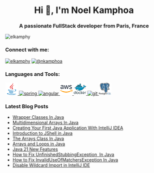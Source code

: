 <h1 align="center">Hi 👋, I'm Noel Kamphoa</h1>
<h3 align="center">A passionate FullStack developer from Paris, France</h3>

<p align="left"> <img src="https://komarev.com/ghpvc/?username=elkamphy&label=Profile%20views&color=0e75b6&style=flat" alt="elkamphy" /> </p>

<h3 align="left">Connect with me:</h3>
<p align="left">
<a href="https://www.linkedin.com/in/noelkamphoa/" target="blank"><img align="center" src="https://raw.githubusercontent.com/rahuldkjain/github-profile-readme-generator/master/src/images/icons/Social/linked-in-alt.svg" alt="elkamphy" height="30" width="40" /></a>
<a href="https://twitter.com/nkamphoa" target="blank"><img align="center" src="https://raw.githubusercontent.com/rahuldkjain/github-profile-readme-generator/master/src/images/icons/Social/twitter.svg" alt="@nkamphoa" height="30" width="40" /></a>
</p>

<h3 align="left">Languages and Tools:</h3>
<p align="left"> <a href="https://www.java.com" target="_blank" rel="noreferrer"> <img src="https://raw.githubusercontent.com/devicons/devicon/master/icons/java/java-original.svg" alt="java" width="40" height="40"/> </a>  <a href="https://spring.io/" target="_blank" rel="noreferrer"> <img src="https://www.vectorlogo.zone/logos/springio/springio-icon.svg" alt="spring" width="40" height="40"/> </a> <a href="https://angular.io" target="_blank" rel="noreferrer"> <img src="https://angular.io/assets/images/logos/angular/angular.svg" alt="angular" width="40" height="40"/> </a> <a href="https://aws.amazon.com" target="_blank" rel="noreferrer"> <img src="https://raw.githubusercontent.com/devicons/devicon/master/icons/amazonwebservices/amazonwebservices-original-wordmark.svg" alt="aws" width="40" height="40"/> </a> <a href="https://www.docker.com/" target="_blank" rel="noreferrer"> <img src="https://raw.githubusercontent.com/devicons/devicon/master/icons/docker/docker-original-wordmark.svg" alt="docker" width="40" height="40"/> </a> <a href="https://git-scm.com/" target="_blank" rel="noreferrer"> <img src="https://www.vectorlogo.zone/logos/git-scm/git-scm-icon.svg" alt="git" width="40" height="40"/> </a> <a href="https://www.postgresql.org" target="_blank" rel="noreferrer"> <img src="https://raw.githubusercontent.com/devicons/devicon/master/icons/postgresql/postgresql-original-wordmark.svg" alt="postgresql" width="40" height="40"/> </a></p>

### Latest Blog Posts
<!-- BLOG-POST-LIST:START -->
- [Wrapper Classes In Java](https://nkamphoa.com/wrapper-classes-in-java/)
- [Multidimensional Arrays In Java](https://nkamphoa.com/multidimensional-arrays-in-java/)
- [Creating Your First Java Application With IntelliJ IDEA](https://nkamphoa.com/first-java-application-with-intellij/)
- [Introduction to JShell in Java](https://nkamphoa.com/introduction-to-jshell-in-java/)
- [The Arrays Class In Java](https://nkamphoa.com/the-arrays-class/)
- [Arrays and Loops in Java](https://nkamphoa.com/arrays-and-loops/)
- [Java 21 New Features](https://nkamphoa.com/java-21-new-features/)
- [How to Fix UnfinishedStubbingException  In Java](https://nkamphoa.com/how-to-fix-unfinishedstubbingexception-in-java/)
- [How to Fix InvalidUseOfMatchersException In Java](https://nkamphoa.com/how-to-fix-invaliduseofmatchersexception-in-java/)
- [Disable Wildcard Import in IntelliJ IDE](https://nkamphoa.com/disable-wildcard-import-in-intellij-ide/)
<!-- BLOG-POST-LIST:END -->


